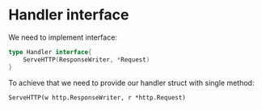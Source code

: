 # Handler interface

We need to implement interface:
```go
type Handler interface{
    ServeHTTP(ResponseWriter, *Request)
}
```

To achieve that we need to provide our handler struct with single method:

`ServeHTTP(w http.ResponseWriter, r *http.Request)`
